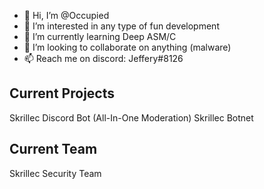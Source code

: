 - 👋 Hi, I’m @Occupied
- 👀 I’m interested in any type of fun development
- 🌱 I’m currently learning Deep ASM/C
- 💞️ I’m looking to collaborate on anything (malware)
- 📫 Reach me on discord: Jeffery#8126

## Current Projects
Skrillec Discord Bot (All-In-One Moderation)
Skrillec Botnet 

## Current Team
Skrillec Security Team

<!---
vZy666/vZy666 is a ✨ special ✨ repository because its `README.md` (this file) appears on your GitHub profile.
You can click the Preview link to take a look at your changes.
--->
